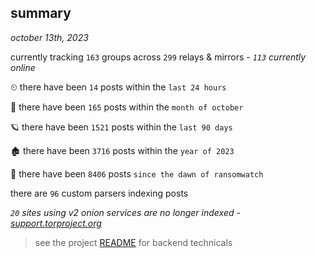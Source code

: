 
## summary
_october 13th, 2023_

currently tracking `163` groups across `299` relays & mirrors - _`113` currently online_

⏲ there have been `14` posts within the `last 24 hours`

🦈 there have been `165` posts within the `month of october`

🪐 there have been `1521` posts within the `last 90 days`

🏚 there have been `3716` posts within the `year of 2023`

🦕 there have been `8406` posts `since the dawn of ransomwatch`

there are `96` custom parsers indexing posts

_`20` sites using v2 onion services are no longer indexed - [support.torproject.org](https://support.torproject.org/onionservices/v2-deprecation/)_

> see the project [README](https://github.com/joshhighet/ransomwatch#ransomwatch--) for backend technicals
